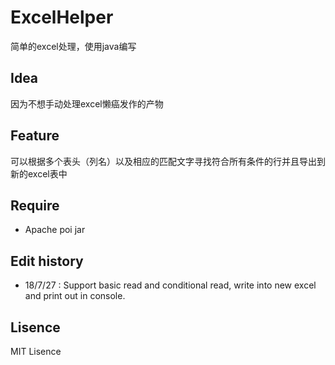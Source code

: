 # ExcelHelper
简单的excel处理，使用java编写

## Idea
因为不想手动处理excel懒癌发作的产物

## Feature
可以根据多个表头（列名）以及相应的匹配文字寻找符合所有条件的行并且导出到新的excel表中

## Require

- Apache poi jar

## Edit history

- 18/7/27 : Support basic read and conditional read, write into new excel and print out in console.


## Lisence

MIT Lisence
